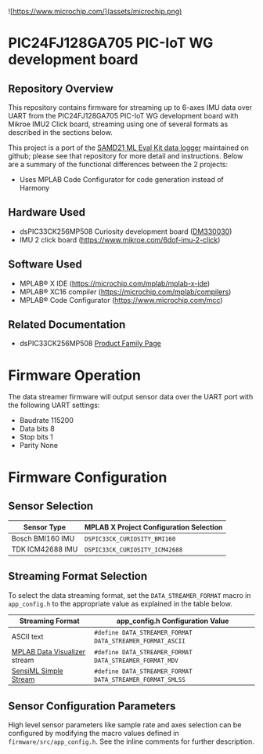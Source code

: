 ![https://www.microchip.com/](assets/microchip.png)
# PIC24FJ128GA705 PIC-IoT WG development board
## Repository Overview
This repository contains firmware for streaming up to 6-axes IMU data over UART from the PIC24FJ128GA705 PIC-IoT WG development board with Mikroe IMU2 Click board, streaming using one of several formats as described in the sections below.

This project is a port of the [SAMD21 ML Eval Kit data logger](https://github.com/MicrochipTech/ml-samd21-iot-imu-data-logger) maintained on github; please see that repository for more detail and instructions. Below are a summary of the functional differences between the 2 projects:

* Uses MPLAB Code Configurator for code generation instead of Harmony

## Hardware Used
* dsPIC33CK256MP508 Curiosity development board ([DM330030](https://www.microchip.com/Developmenttools/ProductDetails/DM330030))
* IMU 2 click board (https://www.mikroe.com/6dof-imu-2-click)

## Software Used
* MPLAB® X IDE (https://microchip.com/mplab/mplab-x-ide)
* MPLAB® XC16 compiler (https://microchip.com/mplab/compilers)
* MPLAB® Code Configurator (https://www.microchip.com/mcc)

## Related Documentation
* dsPIC33CK256MP508 [Product Family Page](https://www.microchip.com/wwwproducts/en/dsPIC33CK256MP508)


# Firmware Operation
The data streamer firmware will output sensor data over the UART port with the following UART settings:

* Baudrate 115200
* Data bits 8
* Stop bits 1
* Parity None

# Firmware Configuration

## Sensor Selection
| Sensor Type | MPLAB X Project Configuration Selection |
| --- | --- |
| Bosch BMI160 IMU | `DSPIC33CK_CURIOSITY_BMI160` |
| TDK ICM42688 IMU | `DSPIC33CK_CURIOSITY_ICM42688` |

## Streaming Format Selection
To select the data streaming format, set the `DATA_STREAMER_FORMAT` macro in `app_config.h` to the appropriate value as explained in the table below.

| Streaming Format | app_config.h Configuration Value |
| --- | --- |
| ASCII text | `#define DATA_STREAMER_FORMAT DATA_STREAMER_FORMAT_ASCII` |
| [MPLAB Data Visualizer](https://www.microchip.com/en-us/development-tools-tools-and-software/embedded-software-center/mplab-data-visualizer) stream | `#define DATA_STREAMER_FORMAT DATA_STREAMER_FORMAT_MDV` |
| [SensiML Simple Stream](https://sensiml.com/documentation/simple-streaming-specification/introduction.html) | `#define DATA_STREAMER_FORMAT DATA_STREAMER_FORMAT_SMLSS` |

## Sensor Configuration Parameters
High level sensor parameters like sample rate and axes selection can be configured by modifying the macro values defined in `firmware/src/app_config.h`. See the inline comments for further description.
